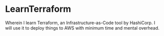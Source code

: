 # LearnTerraform
Wherein I learn Terraform, an Infrastructure-as-Code tool by HashiCorp. I will use it to deploy things to AWS with minimum time and mental overhead.
